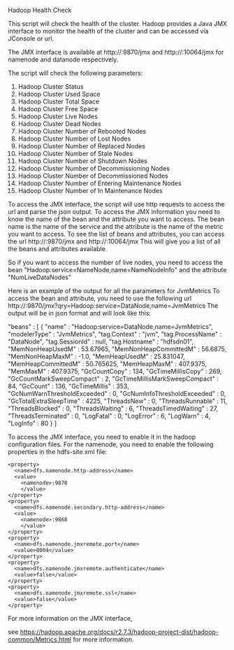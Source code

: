 Hadoop Health Check

This script will check the health of the cluster.
Hadoop provides a Java JMX interface to monitor the health of the cluster and can be accessed via JConsole or url.

The JMX interface is available at http://<namenode>:9870/jmx and http://<datanode>:10064/jmx 
for namenode and datanode respectively.

The script will check the following parameters:
1. Hadoop Cluster Status
2. Hadoop Cluster Used Space
3. Hadoop Cluster Total Space
4. Hadoop Cluster Free Space
5. Hadoop Cluster Live Nodes
6. Hadoop Cluster Dead Nodes
7. Hadoop Cluster Number of Rebooted Nodes
8. Hadoop Cluster Number of Lost Nodes
9. Hadoop Cluster Number of Replaced Nodes
10. Hadoop Cluster Number of Stale Nodes
11. Hadoop Cluster Number of Shutdown Nodes
12. Hadoop Cluster Number of Decommissioning Nodes
13. Hadoop Cluster Number of Decommissioned Nodes
14. Hadoop Cluster Number of Entering Maintenance Nodes
15. Hadoop Cluster Number of In Maintenance Nodes

To access the JMX interface, the script will use http requests to access the url and parse the json output.
To access the JMX information you need to know the name of the bean and the attribute you want to access.
The bean name is the name of the service and the attribute is the name of the metric you want to access.
To see the list of beans and attributes, you can access the url http://<namenode>:9870/jmx and http://<datanode>:10064/jmx
This will give you a list of all the beans and attributes available.

So if you want to access the number of live nodes, you need to access the bean "Hadoop:service=NameNode,name=NameNodeInfo" and the attribute "NumLiveDataNodes"

Here is  an example of the output for all the parameters for JvmMetrics
To access the bean and attribute, you need to use the following url http://<namenode>:9870/jmx?qry=Hadoop:service=DataNode,name=JvmMetrics
The output will be in json format and will look like this:
 
 "beans" : [ {
    "name" : "Hadoop:service=DataNode,name=JvmMetrics",
    "modelerType" : "JvmMetrics",
    "tag.Context" : "jvm",
    "tag.ProcessName" : "DataNode",
    "tag.SessionId" : null,
    "tag.Hostname" : "hdfsdn01",
    "MemNonHeapUsedM" : 53.67965,
    "MemNonHeapCommittedM" : 56.6875,
    "MemNonHeapMaxM" : -1.0,
    "MemHeapUsedM" : 25.831047,
    "MemHeapCommittedM" : 50.765625,
    "MemHeapMaxM" : 407.9375,
    "MemMaxM" : 407.9375,
    "GcCountCopy" : 134,
    "GcTimeMillisCopy" : 269,
    "GcCountMarkSweepCompact" : 2,
    "GcTimeMillisMarkSweepCompact" : 84,
    "GcCount" : 136,
    "GcTimeMillis" : 353,
    "GcNumWarnThresholdExceeded" : 0,
    "GcNumInfoThresholdExceeded" : 0,
    "GcTotalExtraSleepTime" : 4225,
    "ThreadsNew" : 0,
    "ThreadsRunnable" : 11,
    "ThreadsBlocked" : 0,
    "ThreadsWaiting" : 6,
    "ThreadsTimedWaiting" : 27,
    "ThreadsTerminated" : 0,
    "LogFatal" : 0,
    "LogError" : 6,
    "LogWarn" : 4,
    "LogInfo" : 80
    } ]




To access the JMX interface, you need to enable it in the hadoop configuration files.
For the namenode, you need to enable the following properties in the hdfs-site.xml file:
```
<property>
  <name>dfs.namenode.http-address</name>
  <value>
    <namenode>:9870
    </value>
</property>
<property>
  <name>dfs.namenode.secondary.http-address</name>
  <value>
    <namenode>:9868
    </value>
</property>
<property>
  <name>dfs.namenode.jmxremote.port</name>
  <value>8004</value>
</property>
<property>
  <name>dfs.namenode.jmxremote.authenticate</name>
  <value>false</value>
</property>
<property>
  <name>dfs.namenode.jmxremote.ssl</name>
  <value>false</value>
</property>
```

For more information on the JMX interface,

see https://hadoop.apache.org/docs/r2.7.3/hadoop-project-dist/hadoop-common/Metrics.html for more information.
